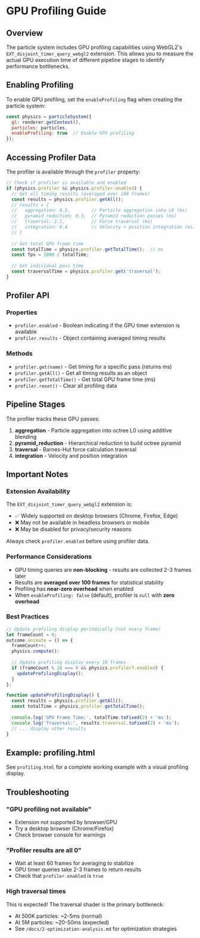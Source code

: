 # GPU Profiling Guide

## Overview

The particle system includes GPU profiling capabilities using WebGL2's `EXT_disjoint_timer_query_webgl2` extension. This allows you to measure the actual GPU execution time of different pipeline stages to identify performance bottlenecks.

## Enabling Profiling

To enable GPU profiling, set the `enableProfiling` flag when creating the particle system:

```javascript
const physics = particleSystem({
  gl: renderer.getContext(),
  particles: particles,
  enableProfiling: true  // Enable GPU profiling
});
```

## Accessing Profiler Data

The profiler is available through the `profiler` property:

```javascript
// Check if profiler is available and enabled
if (physics.profiler && physics.profiler.enabled) {
  // Get all timing results (averaged over 100 frames)
  const results = physics.profiler.getAll();
  // results = {
  //   aggregation: 0.5,        // Particle aggregation into L0 (ms)
  //   pyramid_reduction: 0.3,  // Pyramid reduction passes (ms)
  //   traversal: 2.1,          // Force traversal (ms)
  //   integration: 0.4         // Velocity + position integration (ms)
  // }
  
  // Get total GPU frame time
  const totalTime = physics.profiler.getTotalTime();  // ms
  const fps = 1000 / totalTime;
  
  // Get individual pass time
  const traversalTime = physics.profiler.get('traversal');
}
```

## Profiler API

### Properties
- `profiler.enabled` - Boolean indicating if the GPU timer extension is available
- `profiler.results` - Object containing averaged timing results

### Methods
- `profiler.get(name)` - Get timing for a specific pass (returns ms)
- `profiler.getAll()` - Get all timing results as an object
- `profiler.getTotalTime()` - Get total GPU frame time (ms)
- `profiler.reset()` - Clear all profiling data

## Pipeline Stages

The profiler tracks these GPU passes:

1. **aggregation** - Particle aggregation into octree L0 using additive blending
2. **pyramid_reduction** - Hierarchical reduction to build octree pyramid
3. **traversal** - Barnes-Hut force calculation traversal
4. **integration** - Velocity and position integration

## Important Notes

### Extension Availability
The `EXT_disjoint_timer_query_webgl2` extension is:
- ✅ Widely supported on desktop browsers (Chrome, Firefox, Edge)
- ❌ May not be available in headless browsers or mobile
- ❌ May be disabled for privacy/security reasons

Always check `profiler.enabled` before using profiler data.

### Performance Considerations
- GPU timing queries are **non-blocking** - results are collected 2-3 frames later
- Results are **averaged over 100 frames** for statistical stability
- Profiling has **near-zero overhead** when enabled
- When `enableProfiling: false` (default), profiler is `null` with **zero overhead**

### Best Practices

```javascript
// Update profiling display periodically (not every frame)
let frameCount = 0;
outcome.animate = () => {
  frameCount++;
  physics.compute();
  
  // Update profiling display every 10 frames
  if (frameCount % 10 === 0 && physics.profiler?.enabled) {
    updateProfilingDisplay();
  }
};

function updateProfilingDisplay() {
  const results = physics.profiler.getAll();
  const totalTime = physics.profiler.getTotalTime();
  
  console.log('GPU Frame Time:', totalTime.toFixed(2) + 'ms');
  console.log('Traversal:', results.traversal.toFixed(2) + 'ms');
  // ... display other results
}
```

## Example: profiling.html

See `profiling.html` for a complete working example with a visual profiling display.

## Troubleshooting

### "GPU profiling not available"
- Extension not supported by browser/GPU
- Try a desktop browser (Chrome/Firefox)
- Check browser console for warnings

### "Profiler results are all 0"
- Wait at least 60 frames for averaging to stabilize
- GPU timer queries take 2-3 frames to return results
- Check that `profiler.enabled` is `true`

### High traversal times
This is expected! The traversal shader is the primary bottleneck:
- At 500K particles: ~2-5ms (normal)
- At 5M particles: ~20-50ms (expected)
- See `/docs/2-optimization-analysis.md` for optimization strategies

